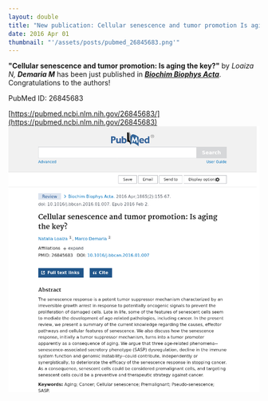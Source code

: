 ```yaml
---
layout: double
title: "New publication: Cellular senescence and tumor promotion Is aging the key"
date: 2016 Apr 01
thumbnail: "'/assets/posts/pubmed_26845683.png'"
---
```

<strong>"Cellular senescence and tumor promotion: Is aging the key?"</strong> by <em>Loaiza N, <strong>Demaria M</strong></em>  has been just published in <em><strong><ins>Biochim Biophys Acta</ins></strong></em>.
Congratulations to the authors!
    
PubMed ID: 26845683
    
[https://pubmed.ncbi.nlm.nih.gov/26845683/](https://pubmed.ncbi.nlm.nih.gov/26845683)
![](/assets/posts/pubmed_26845683.png)
